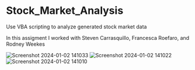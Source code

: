 # Stock_Market_Analysis
Use VBA scripting to analyze generated stock market data

In this assigment I worked with Steven Carrasquillo, Francesca Roefaro, and Rodney Weekes

![Screenshot 2024-01-02 141033](https://github.com/carojasp12/Stock_Market_Analysis/assets/152667250/6d70d6b7-2c17-4382-af18-34329e8c69c1)
![Screenshot 2024-01-02 141022](https://github.com/carojasp12/Stock_Market_Analysis/assets/152667250/43aa40b5-98f4-409d-bdc3-9ca3405ef043)
![Screenshot 2024-01-02 141010](https://github.com/carojasp12/Stock_Market_Analysis/assets/152667250/099614d6-1d0a-4dab-877a-6ff2f5d2c9ea)
